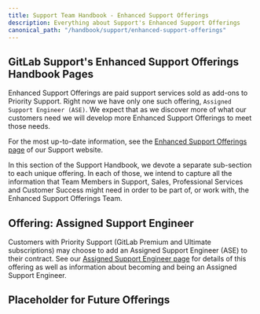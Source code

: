 ```yaml
---
title: Support Team Handbook - Enhanced Support Offerings
description: Everything about Support's Enhanced Support Offerings
canonical_path: "/handbook/support/enhanced-support-offerings"
---
```


## GitLab Support's Enhanced Support Offerings Handbook Pages

Enhanced Support Offerings are paid support services sold as add-ons to Priority
Support. Right now we have only one such offering, `Assigned Support Engineer
(ASE)`. We expect that as we discover more of what our customers need we will
develop more Enhanced Support Offerings to meet those needs.

For the most up-to-date information, see the
[Enhanced Support Offerings page](https://about.gitlab.com/support/enhanced-support-offerings/)
of our Support website.

In this section of the Support Handbook, we devote a separate sub-section to
each unique offering. In each of those, we intend to capture all the information
that Team Members in Support, Sales, Professional Services and Customer Success
might need in order to be part of, or work with, the Enhanced Support Offerings
Team.

## Offering: Assigned Support Engineer

Customers with Priority Support (GitLab Premium and Ultimate subscriptions)
may choose to add an Assigned Support Engineer (ASE) to their contract. See our
[Assigned Support Engineer page](offering-assigned-support-engineer/) for
details of this offering as well as information about becoming and being an
Assigned Support Engineer.

## Placeholder for Future Offerings
